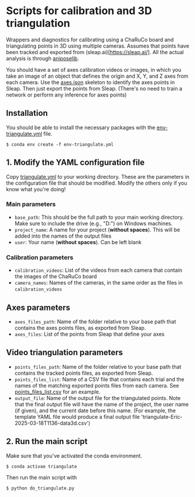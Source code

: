 # Scripts for calibration and 3D triangulation

Wrappers and diagnostics for calibrating using a ChaRuCo board and triangulating points in 3D using multiple cameras. Assumes that points have been tracked and exported from (sleap.ai)[https://sleap.ai/].
All the actual analysis is through [aniposelib](https://github.com/lambdaloop/aniposelib).

You should have a set of axes calibration videos or images, in which you take an image of an object that defines the origin and X, Y, and Z axes from each camera. Use the [axes.json](./axes.json) skeleton to identify the axes points in Sleap. Then just export the points from Sleap. (There's no need to train a network or perform any inference for axes points)

## Installation

You should be able to install the necessary packages with the [env-triangulate.yml](./env-triangulate.yml) file.

``
$ conda env create -f env-triangulate.yml
``

## 1. Modify the YAML configuration file

Copy [triangulate.yml](./triangulate.yml) to your working directory. These are the parameters in the configuration file that should be modified. Modify the others only if you know what you're doing!

### Main parameters
* `base_path`: This should be the full path to your main working directory. Make sure to include the drive (e.g., "D:") on Windows machines.
* `project_name`: A name for your project (**without spaces**). This will be added into the names of the output files
* `user`: Your name (**without spaces**). Can be left blank

### Calibration parameters
* `calibration_videos`: List of the videos from each camera that contain the images of the ChaRuCo board
* `camera_names`: Names of the cameras, in the same order as the files in `calibration_videos`

## Axes parameters
* `axes_files_path`: Name of the folder relative to your base path that contains the axes points files, as exported from Sleap.
* `axes_files`: List of the points from Sleap that define your axes

## Video triangulation parameters
* `points_files_path`: Name of the folder relative to your base path that contains the tracked points files, as exported from Sleap.
* `points_files_list`: Name of a CSV file that contains each trial and the names of the matching exported points files from each camera. See [points_files_list.csv](./points_files_list.csv) for an example.
* `output_file`: Name of the output file for the triangulated points. Note that the final output file will have the name of the project, the user name (if given), and the current date before this name. (For example, the template YAML file would produce a final output file 'triangulate-Eric-2025-03-18T1136-data3d.csv')

## 2. Run the main script

Make sure that you've activated the conda environment.

``
$ conda activae triangulate
``

Then run the main script with

``
$ python do_triangulate.py
``
